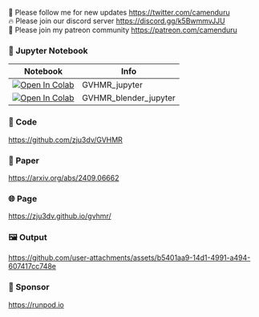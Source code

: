 🐣 Please follow me for new updates https://twitter.com/camenduru <br />
🔥 Please join our discord server https://discord.gg/k5BwmmvJJU <br />
🥳 Please join my patreon community https://patreon.com/camenduru <br />

### 🍊 Jupyter Notebook

| Notebook | Info
| --- | --- |
[![Open In Colab](https://colab.research.google.com/assets/colab-badge.svg)](https://colab.research.google.com/github/camenduru/GVHMR-jupyter/blob/main/GVHMR_jupyter.ipynb) | GVHMR_jupyter
[![Open In Colab](https://colab.research.google.com/assets/colab-badge.svg)](https://colab.research.google.com/github/camenduru/GVHMR-jupyter/blob/main/GVHMR_blender_jupyter.ipynb) | GVHMR_blender_jupyter

### 🧬 Code
https://github.com/zju3dv/GVHMR

### 📄 Paper
https://arxiv.org/abs/2409.06662

### 🌐 Page
https://zju3dv.github.io/gvhmr/

### 🖼 Output

https://github.com/user-attachments/assets/b5401aa9-14d1-4991-a494-607417cc748e

### 🏢 Sponsor
https://runpod.io
